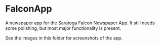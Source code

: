# FalconApp

A newspaper app for the Saratoga Falcon Newspaper App. It still needs some polishing, but most major functionality is present. 

See the images in this folder for screenshots of the app. 